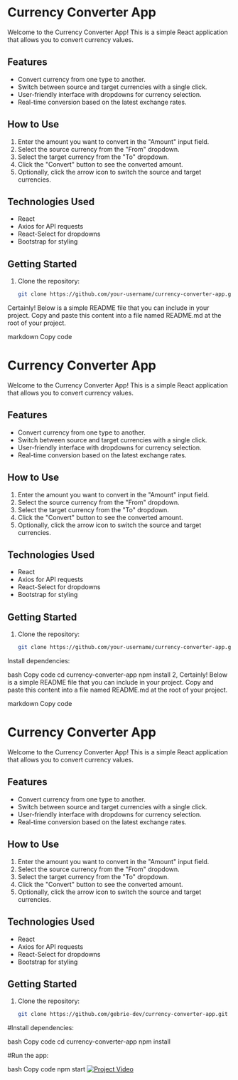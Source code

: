 # Currency Converter App

Welcome to the Currency Converter App! This is a simple React application that allows you to convert currency values.

## Features

- Convert currency from one type to another.
- Switch between source and target currencies with a single click.
- User-friendly interface with dropdowns for currency selection.
- Real-time conversion based on the latest exchange rates.

## How to Use

1. Enter the amount you want to convert in the "Amount" input field.
2. Select the source currency from the "From" dropdown.
3. Select the target currency from the "To" dropdown.
4. Click the "Convert" button to see the converted amount.
5. Optionally, click the arrow icon to switch the source and target currencies.

## Technologies Used

- React
- Axios for API requests
- React-Select for dropdowns
- Bootstrap for styling

## Getting Started

1. Clone the repository:

   ```bash
   git clone https://github.com/your-username/currency-converter-app.git

Certainly! Below is a simple README file that you can include in your project. Copy and paste this content into a file named README.md at the root of your project.

markdown
Copy code
# Currency Converter App

Welcome to the Currency Converter App! This is a simple React application that allows you to convert currency values.

## Features

- Convert currency from one type to another.
- Switch between source and target currencies with a single click.
- User-friendly interface with dropdowns for currency selection.
- Real-time conversion based on the latest exchange rates.

## How to Use

1. Enter the amount you want to convert in the "Amount" input field.
2. Select the source currency from the "From" dropdown.
3. Select the target currency from the "To" dropdown.
4. Click the "Convert" button to see the converted amount.
5. Optionally, click the arrow icon to switch the source and target currencies.

## Technologies Used

- React
- Axios for API requests
- React-Select for dropdowns
- Bootstrap for styling

## Getting Started

1. Clone the repository:

   ```bash
   git clone https://github.com/your-username/currency-converter-app.git
Install dependencies:

bash
Copy code
cd currency-converter-app
npm install
2,
Certainly! Below is a simple README file that you can include in your project. Copy and paste this content into a file named README.md at the root of your project.

markdown
Copy code
# Currency Converter App

Welcome to the Currency Converter App! This is a simple React application that allows you to convert currency values.

## Features

- Convert currency from one type to another.
- Switch between source and target currencies with a single click.
- User-friendly interface with dropdowns for currency selection.
- Real-time conversion based on the latest exchange rates.

## How to Use

1. Enter the amount you want to convert in the "Amount" input field.
2. Select the source currency from the "From" dropdown.
3. Select the target currency from the "To" dropdown.
4. Click the "Convert" button to see the converted amount.
5. Optionally, click the arrow icon to switch the source and target currencies.

## Technologies Used

- React
- Axios for API requests
- React-Select for dropdowns
- Bootstrap for styling

## Getting Started

1. Clone the repository:

   ```bash
   git clone https://github.com/gebrie-dev/currency-converter-app.git
#Install dependencies:

bash
Copy code
cd currency-converter-app
npm install

#Run the app:

bash
Copy code
npm start
[![Project Video](https://img.youtube.com/vi/MDuzdPnz424/0.jpg)](https://youtu.be/MDuzdPnz424)


